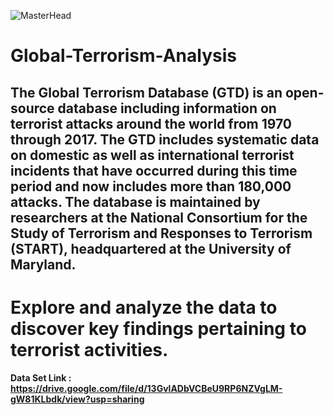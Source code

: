 ![MasterHead](https://st2.depositphotos.com/4177785/8290/v/950/depositphotos_82903054-stock-illustration-stop-terrorism-banner.jpg)

# Global-Terrorism-Analysis

## <b> The Global Terrorism Database (GTD) is an open-source database including information on terrorist attacks around the world from 1970 through 2017. The GTD includes systematic data on domestic as well as international terrorist incidents that have occurred during this time period and now includes more than 180,000 attacks. The database is maintained by researchers at the National Consortium for the Study of Terrorism and Responses to Terrorism (START), headquartered at the University of Maryland.</b>

# <b> Explore and analyze the data to discover key findings pertaining to terrorist activities.</b>
#### Data Set Link : https://drive.google.com/file/d/13GvlADbVCBeU9RP6NZVgLM-gW81KLbdk/view?usp=sharing
